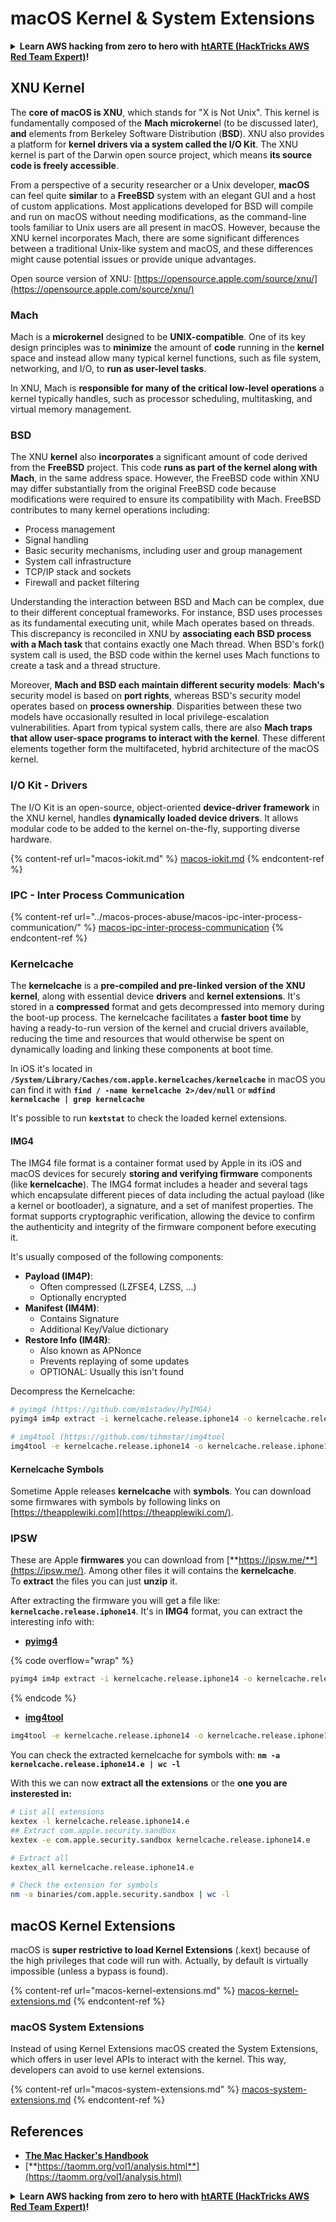 # macOS Kernel & System Extensions

<details>

<summary><strong>Learn AWS hacking from zero to hero with</strong> <a href="https://training.hacktricks.xyz/courses/arte"><strong>htARTE (HackTricks AWS Red Team Expert)</strong></a><strong>!</strong></summary>

Other ways to support HackTricks:

* If you want to see your **company advertised in HackTricks** or **download HackTricks in PDF** Check the [**SUBSCRIPTION PLANS**](https://github.com/sponsors/carlospolop)!
* Get the [**official PEASS & HackTricks swag**](https://peass.creator-spring.com)
* Discover [**The PEASS Family**](https://opensea.io/collection/the-peass-family), our collection of exclusive [**NFTs**](https://opensea.io/collection/the-peass-family)
* **Join the** 💬 [**Discord group**](https://discord.gg/hRep4RUj7f) or the [**telegram group**](https://t.me/peass) or **follow** us on **Twitter** 🐦 [**@carlospolopm**](https://twitter.com/hacktricks\_live)**.**
* **Share your hacking tricks by submitting PRs to the** [**HackTricks**](https://github.com/carlospolop/hacktricks) and [**HackTricks Cloud**](https://github.com/carlospolop/hacktricks-cloud) github repos.

</details>

## XNU Kernel

The **core of macOS is XNU**, which stands for "X is Not Unix". This kernel is fundamentally composed of the **Mach microkerne**l (to be discussed later), **and** elements from Berkeley Software Distribution (**BSD**). XNU also provides a platform for **kernel drivers via a system called the I/O Kit**. The XNU kernel is part of the Darwin open source project, which means **its source code is freely accessible**.

From a perspective of a security researcher or a Unix developer, **macOS** can feel quite **similar** to a **FreeBSD** system with an elegant GUI and a host of custom applications. Most applications developed for BSD will compile and run on macOS without needing modifications, as the command-line tools familiar to Unix users are all present in macOS. However, because the XNU kernel incorporates Mach, there are some significant differences between a traditional Unix-like system and macOS, and these differences might cause potential issues or provide unique advantages.

Open source version of XNU: [https://opensource.apple.com/source/xnu/](https://opensource.apple.com/source/xnu/)

### Mach

Mach is a **microkernel** designed to be **UNIX-compatible**. One of its key design principles was to **minimize** the amount of **code** running in the **kernel** space and instead allow many typical kernel functions, such as file system, networking, and I/O, to **run as user-level tasks**.

In XNU, Mach is **responsible for many of the critical low-level operations** a kernel typically handles, such as processor scheduling, multitasking, and virtual memory management.

### BSD

The XNU **kernel** also **incorporates** a significant amount of code derived from the **FreeBSD** project. This code **runs as part of the kernel along with Mach**, in the same address space. However, the FreeBSD code within XNU may differ substantially from the original FreeBSD code because modifications were required to ensure its compatibility with Mach. FreeBSD contributes to many kernel operations including:

* Process management
* Signal handling
* Basic security mechanisms, including user and group management
* System call infrastructure
* TCP/IP stack and sockets
* Firewall and packet filtering

Understanding the interaction between BSD and Mach can be complex, due to their different conceptual frameworks. For instance, BSD uses processes as its fundamental executing unit, while Mach operates based on threads. This discrepancy is reconciled in XNU by **associating each BSD process with a Mach task** that contains exactly one Mach thread. When BSD's fork() system call is used, the BSD code within the kernel uses Mach functions to create a task and a thread structure.

Moreover, **Mach and BSD each maintain different security models**: **Mach's** security model is based on **port rights**, whereas BSD's security model operates based on **process ownership**. Disparities between these two models have occasionally resulted in local privilege-escalation vulnerabilities. Apart from typical system calls, there are also **Mach traps that allow user-space programs to interact with the kernel**. These different elements together form the multifaceted, hybrid architecture of the macOS kernel.

### I/O Kit - Drivers

The I/O Kit is an open-source, object-oriented **device-driver framework** in the XNU kernel, handles **dynamically loaded device drivers**. It allows modular code to be added to the kernel on-the-fly, supporting diverse hardware.

{% content-ref url="macos-iokit.md" %}
[macos-iokit.md](macos-iokit.md)
{% endcontent-ref %}

### IPC - Inter Process Communication

{% content-ref url="../macos-proces-abuse/macos-ipc-inter-process-communication/" %}
[macos-ipc-inter-process-communication](../macos-proces-abuse/macos-ipc-inter-process-communication/)
{% endcontent-ref %}

### Kernelcache

The **kernelcache** is a **pre-compiled and pre-linked version of the XNU kernel**, along with essential device **drivers** and **kernel extensions**. It's stored in a **compressed** format and gets decompressed into memory during the boot-up process. The kernelcache facilitates a **faster boot time** by having a ready-to-run version of the kernel and crucial drivers available, reducing the time and resources that would otherwise be spent on dynamically loading and linking these components at boot time.

In iOS it's located in **`/System/Library/Caches/com.apple.kernelcaches/kernelcache`** in macOS you can find it with **`find / -name kernelcache 2>/dev/null`** or **`mdfind kernelcache | grep kernelcache`**

It's possible to run **`kextstat`** to check the loaded kernel extensions.

#### IMG4

The IMG4 file format is a container format used by Apple in its iOS and macOS devices for securely **storing and verifying firmware** components (like **kernelcache**). The IMG4 format includes a header and several tags which encapsulate different pieces of data including the actual payload (like a kernel or bootloader), a signature, and a set of manifest properties. The format supports cryptographic verification, allowing the device to confirm the authenticity and integrity of the firmware component before executing it.

It's usually composed of the following components:

* **Payload (IM4P)**:
  * Often compressed (LZFSE4, LZSS, …)
  * Optionally encrypted
* **Manifest (IM4M)**:
  * Contains Signature
  * Additional Key/Value dictionary
* **Restore Info (IM4R)**:
  * Also known as APNonce
  * Prevents replaying of some updates
  * OPTIONAL: Usually this isn't found

Decompress the Kernelcache:

```bash
# pyimg4 (https://github.com/m1stadev/PyIMG4)
pyimg4 im4p extract -i kernelcache.release.iphone14 -o kernelcache.release.iphone14.e

# img4tool (https://github.com/tihmstar/img4tool
img4tool -e kernelcache.release.iphone14 -o kernelcache.release.iphone14.e
```

#### Kernelcache Symbols

Sometime Apple releases **kernelcache** with **symbols**. You can download some firmwares with symbols by following links on [https://theapplewiki.com](https://theapplewiki.com/).

### IPSW

These are Apple **firmwares** you can download from [**https://ipsw.me/**](https://ipsw.me/). Among other files it will contains the **kernelcache**.\
To **extract** the files you can just **unzip** it.

After extracting the firmware you will get a file like: **`kernelcache.release.iphone14`**. It's in **IMG4** format, you can extract the interesting info with:

* [**pyimg4**](https://github.com/m1stadev/PyIMG4)

{% code overflow="wrap" %}
```bash
pyimg4 im4p extract -i kernelcache.release.iphone14 -o kernelcache.release.iphone14.e
```
{% endcode %}

* [**img4tool**](https://github.com/tihmstar/img4tool)

```bash
img4tool -e kernelcache.release.iphone14 -o kernelcache.release.iphone14.e
```

You can check the extracted kernelcache for symbols with: **`nm -a kernelcache.release.iphone14.e | wc -l`**

With this we can now **extract all the extensions** or the **one you are insterested in:**

```bash
# List all extensions
kextex -l kernelcache.release.iphone14.e
## Extract com.apple.security.sandbox
kextex -e com.apple.security.sandbox kernelcache.release.iphone14.e

# Extract all
kextex_all kernelcache.release.iphone14.e

# Check the extension for symbols
nm -a binaries/com.apple.security.sandbox | wc -l
```

## macOS Kernel Extensions

macOS is **super restrictive to load Kernel Extensions** (.kext) because of the high privileges that code will run with. Actually, by default is virtually impossible (unless a bypass is found).

{% content-ref url="macos-kernel-extensions.md" %}
[macos-kernel-extensions.md](macos-kernel-extensions.md)
{% endcontent-ref %}

### macOS System Extensions

Instead of using Kernel Extensions macOS created the System Extensions, which offers in user level APIs to interact with the kernel. This way, developers can avoid to use kernel extensions.

{% content-ref url="macos-system-extensions.md" %}
[macos-system-extensions.md](macos-system-extensions.md)
{% endcontent-ref %}

## References

* [**The Mac Hacker's Handbook**](https://www.amazon.com/-/es/Charlie-Miller-ebook-dp-B004U7MUMU/dp/B004U7MUMU/ref=mt\_other?\_encoding=UTF8\&me=\&qid=)
* [**https://taomm.org/vol1/analysis.html**](https://taomm.org/vol1/analysis.html)

<details>

<summary><strong>Learn AWS hacking from zero to hero with</strong> <a href="https://training.hacktricks.xyz/courses/arte"><strong>htARTE (HackTricks AWS Red Team Expert)</strong></a><strong>!</strong></summary>

Other ways to support HackTricks:

* If you want to see your **company advertised in HackTricks** or **download HackTricks in PDF** Check the [**SUBSCRIPTION PLANS**](https://github.com/sponsors/carlospolop)!
* Get the [**official PEASS & HackTricks swag**](https://peass.creator-spring.com)
* Discover [**The PEASS Family**](https://opensea.io/collection/the-peass-family), our collection of exclusive [**NFTs**](https://opensea.io/collection/the-peass-family)
* **Join the** 💬 [**Discord group**](https://discord.gg/hRep4RUj7f) or the [**telegram group**](https://t.me/peass) or **follow** us on **Twitter** 🐦 [**@carlospolopm**](https://twitter.com/hacktricks\_live)**.**
* **Share your hacking tricks by submitting PRs to the** [**HackTricks**](https://github.com/carlospolop/hacktricks) and [**HackTricks Cloud**](https://github.com/carlospolop/hacktricks-cloud) github repos.

</details>
